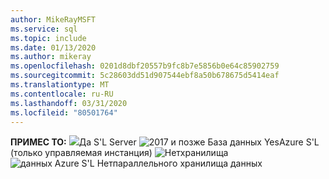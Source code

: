 ```yaml
---
author: MikeRayMSFT
ms.service: sql
ms.topic: include
ms.date: 01/13/2020
ms.author: mikeray
ms.openlocfilehash: 0201d8dbf20557b9fc8b7e5856b0e64c85902759
ms.sourcegitcommit: 5c28603dd51d907544ebf8a50b678675d5414eaf
ms.translationtype: MT
ms.contentlocale: ru-RU
ms.lasthandoff: 03/31/2020
ms.locfileid: "80501764"
---
```

<Token>**ПРИМЕС ТО:** ![](media/yes-icon.png)Да S'L Server ![2017 и позже База данных Yes](media/yes-icon.png)Azure S'L (только управляемая инстанция) ![Нет](media/no-icon.png)хранилища ![данных Azure S'L Нет](media/no-icon.png)параллельного хранилища данных</Token>
